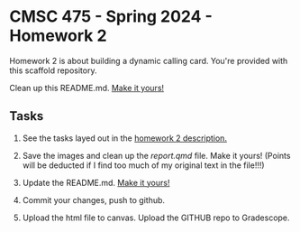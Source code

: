 # CMSC 475 - Spring 2024 - Homework 2

Homework 2 is about building a dynamic calling card.  You're provided with this scaffold repository. 

Clean up this README.md.  [Make it yours!](https://www.freecodecamp.org/news/how-to-write-a-good-readme-file/)

## Tasks

1. See the tasks layed out in the [homework 2 description.](https://virginiacommonwealth.instructure.com/courses/93957/assignments/853465?module_item_id=3241439)

2. Save the images and clean up the *report.qmd* file. Make it yours! (Points will be deducted if I find too much of my original text in the file!!!)

3. Update the README.md.  [Make it yours!](https://www.freecodecamp.org/news/how-to-write-a-good-readme-file/)

4. Commit your changes, push to github.

5. Upload the html file to canvas. Upload the GITHUB repo to Gradescope.

